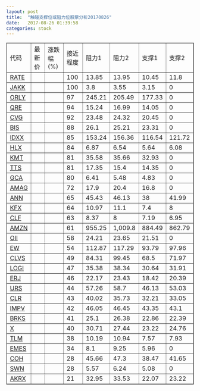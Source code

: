 ```yaml
---
layout: post
title:  "触碰支撑位或阻力位股票分析20170826"
date:   2017-08-26 01:39:58
categories: stock
---
```

<script type="text/javascript">
var stockList = []
stockList.push('gb_rate');
stockList.push('gb_jakk');
stockList.push('gb_orly');
stockList.push('gb_qre');
stockList.push('gb_cvg');
stockList.push('gb_bis');
stockList.push('gb_idxx');
stockList.push('gb_hlx');
stockList.push('gb_kmt');
stockList.push('gb_tts');
stockList.push('gb_gca');
stockList.push('gb_amag');
stockList.push('gb_ann');
stockList.push('gb_kfx');
stockList.push('gb_clf');
stockList.push('gb_amzn');
stockList.push('gb_oii');
stockList.push('gb_ew');
stockList.push('gb_clvs');
stockList.push('gb_logi');
stockList.push('gb_erj');
stockList.push('gb_urs');
stockList.push('gb_clr');
stockList.push('gb_impv');
stockList.push('gb_brks');
stockList.push('gb_x');
stockList.push('gb_tlm');
stockList.push('gb_emes');
stockList.push('gb_coh');
stockList.push('gb_swn');
stockList.push('gb_akrx');
</script>
<table border="1">
 <tr>
 <td>代码</td>
 <td>最新价</td>
 <td>涨跌幅(%)</td>
 <td>接近程度</td>
 <td>阻力1</td>
 <td>阻力2</td>
 <td>支撑1</td>
 <td>支撑2</td>
</tr>
  <tr id="rate" class="red">
  <td><a href="http://stock.finance.sina.com.cn/usstock/quotes/RATE.html" target="_blank">RATE</a></td><td></td><td></td><td>100</td><td>13.85</td><td>13.95</td><td>10.45</td><td>11.8</td></tr>
  <tr id="jakk" class="red">
  <td><a href="http://stock.finance.sina.com.cn/usstock/quotes/JAKK.html" target="_blank">JAKK</a></td><td></td><td></td><td>100</td><td>3.8</td><td>3.55</td><td>3.15</td><td>0</td></tr>
  <tr id="orly" class="red">
  <td><a href="http://stock.finance.sina.com.cn/usstock/quotes/ORLY.html" target="_blank">ORLY</a></td><td></td><td></td><td>97</td><td>245.21</td><td>205.49</td><td>177.33</td><td>0</td></tr>
  <tr id="qre" class="red">
  <td><a href="http://stock.finance.sina.com.cn/usstock/quotes/QRE.html" target="_blank">QRE</a></td><td></td><td></td><td>94</td><td>15.24</td><td>16.99</td><td>14.05</td><td>0</td></tr>
  <tr id="cvg" class="red">
  <td><a href="http://stock.finance.sina.com.cn/usstock/quotes/CVG.html" target="_blank">CVG</a></td><td></td><td></td><td>92</td><td>23.48</td><td>24.32</td><td>20.45</td><td>0</td></tr>
  <tr id="bis" class="green">
  <td><a href="http://stock.finance.sina.com.cn/usstock/quotes/BIS.html" target="_blank">BIS</a></td><td></td><td></td><td>88</td><td>26.1</td><td>25.21</td><td>23.31</td><td>0</td></tr>
  <tr id="idxx" class="red">
  <td><a href="http://stock.finance.sina.com.cn/usstock/quotes/IDXX.html" target="_blank">IDXX</a></td><td></td><td></td><td>85</td><td>153.24</td><td>156.36</td><td>116.54</td><td>121.72</td></tr>
  <tr id="hlx" class="green">
  <td><a href="http://stock.finance.sina.com.cn/usstock/quotes/HLX.html" target="_blank">HLX</a></td><td></td><td></td><td>84</td><td>6.87</td><td>6.54</td><td>5.64</td><td>6.08</td></tr>
  <tr id="kmt" class="red">
  <td><a href="http://stock.finance.sina.com.cn/usstock/quotes/KMT.html" target="_blank">KMT</a></td><td></td><td></td><td>81</td><td>35.58</td><td>35.66</td><td>32.93</td><td>0</td></tr>
  <tr id="tts" class="red">
  <td><a href="http://stock.finance.sina.com.cn/usstock/quotes/TTS.html" target="_blank">TTS</a></td><td></td><td></td><td>81</td><td>17.35</td><td>15.4</td><td>14.35</td><td>0</td></tr>
  <tr id="gca" class="green">
  <td><a href="http://stock.finance.sina.com.cn/usstock/quotes/GCA.html" target="_blank">GCA</a></td><td></td><td></td><td>80</td><td>6.41</td><td>5.48</td><td>4.83</td><td>0</td></tr>
  <tr id="amag" class="red">
  <td><a href="http://stock.finance.sina.com.cn/usstock/quotes/AMAG.html" target="_blank">AMAG</a></td><td></td><td></td><td>72</td><td>17.9</td><td>20.4</td><td>16.8</td><td>0</td></tr>
  <tr id="ann" class="red">
  <td><a href="http://stock.finance.sina.com.cn/usstock/quotes/ANN.html" target="_blank">ANN</a></td><td></td><td></td><td>65</td><td>45.43</td><td>46.13</td><td>38</td><td>41.99</td></tr>
  <tr id="kfx" class="green">
  <td><a href="http://stock.finance.sina.com.cn/usstock/quotes/KFX.html" target="_blank">KFX</a></td><td></td><td></td><td>64</td><td>10.97</td><td>11.1</td><td>7.4</td><td>8</td></tr>
  <tr id="clf" class="red">
  <td><a href="http://stock.finance.sina.com.cn/usstock/quotes/CLF.html" target="_blank">CLF</a></td><td></td><td></td><td>63</td><td>8.37</td><td>8</td><td>7.19</td><td>6.95</td></tr>
  <tr id="amzn" class="red">
  <td><a href="http://stock.finance.sina.com.cn/usstock/quotes/AMZN.html" target="_blank">AMZN</a></td><td></td><td></td><td>61</td><td>955.25</td><td>1,009.8</td><td>884.49</td><td>862.79</td></tr>
  <tr id="oii" class="red">
  <td><a href="http://stock.finance.sina.com.cn/usstock/quotes/OII.html" target="_blank">OII</a></td><td></td><td></td><td>58</td><td>24.21</td><td>23.65</td><td>21.51</td><td>0</td></tr>
  <tr id="ew" class="red">
  <td><a href="http://stock.finance.sina.com.cn/usstock/quotes/EW.html" target="_blank">EW</a></td><td></td><td></td><td>54</td><td>112.87</td><td>117.29</td><td>93.79</td><td>97.96</td></tr>
  <tr id="clvs" class="green">
  <td><a href="http://stock.finance.sina.com.cn/usstock/quotes/CLVS.html" target="_blank">CLVS</a></td><td></td><td></td><td>49</td><td>84.31</td><td>99.45</td><td>68.5</td><td>71.97</td></tr>
  <tr id="logi" class="red">
  <td><a href="http://stock.finance.sina.com.cn/usstock/quotes/LOGI.html" target="_blank">LOGI</a></td><td></td><td></td><td>47</td><td>35.38</td><td>38.34</td><td>30.64</td><td>31.91</td></tr>
  <tr id="erj" class="red">
  <td><a href="http://stock.finance.sina.com.cn/usstock/quotes/ERJ.html" target="_blank">ERJ</a></td><td></td><td></td><td>46</td><td>22.17</td><td>23.43</td><td>18.42</td><td>20.39</td></tr>
  <tr id="urs" class="green">
  <td><a href="http://stock.finance.sina.com.cn/usstock/quotes/URS.html" target="_blank">URS</a></td><td></td><td></td><td>44</td><td>57.26</td><td>58.7</td><td>46.13</td><td>53.03</td></tr>
  <tr id="clr" class="green">
  <td><a href="http://stock.finance.sina.com.cn/usstock/quotes/CLR.html" target="_blank">CLR</a></td><td></td><td></td><td>43</td><td>40.02</td><td>35.73</td><td>32.21</td><td>33.05</td></tr>
  <tr id="impv" class="green">
  <td><a href="http://stock.finance.sina.com.cn/usstock/quotes/IMPV.html" target="_blank">IMPV</a></td><td></td><td></td><td>42</td><td>46.05</td><td>46.45</td><td>43.35</td><td>43.1</td></tr>
  <tr id="brks" class="red">
  <td><a href="http://stock.finance.sina.com.cn/usstock/quotes/BRKS.html" target="_blank">BRKS</a></td><td></td><td></td><td>41</td><td>25.1</td><td>26.38</td><td>22.86</td><td>22.39</td></tr>
  <tr id="x" class="green">
  <td><a href="http://stock.finance.sina.com.cn/usstock/quotes/X.html" target="_blank">X</a></td><td></td><td></td><td>40</td><td>30.71</td><td>27.44</td><td>23.22</td><td>24.76</td></tr>
  <tr id="tlm" class="green">
  <td><a href="http://stock.finance.sina.com.cn/usstock/quotes/TLM.html" target="_blank">TLM</a></td><td></td><td></td><td>38</td><td>10.19</td><td>10.94</td><td>7.57</td><td>7.93</td></tr>
  <tr id="emes" class="green">
  <td><a href="http://stock.finance.sina.com.cn/usstock/quotes/EMES.html" target="_blank">EMES</a></td><td></td><td></td><td>34</td><td>8.1</td><td>9.25</td><td>5.96</td><td>0</td></tr>
  <tr id="coh" class="green">
  <td><a href="http://stock.finance.sina.com.cn/usstock/quotes/COH.html" target="_blank">COH</a></td><td></td><td></td><td>28</td><td>45.66</td><td>47.3</td><td>38.47</td><td>41.65</td></tr>
  <tr id="swn" class="red">
  <td><a href="http://stock.finance.sina.com.cn/usstock/quotes/SWN.html" target="_blank">SWN</a></td><td></td><td></td><td>28</td><td>5.57</td><td>6.24</td><td>5.08</td><td>0</td></tr>
  <tr id="akrx" class="red">
  <td><a href="http://stock.finance.sina.com.cn/usstock/quotes/AKRX.html" target="_blank">AKRX</a></td><td></td><td></td><td>21</td><td>32.95</td><td>33.53</td><td>22.07</td><td>23.22</td></tr>
</table>
